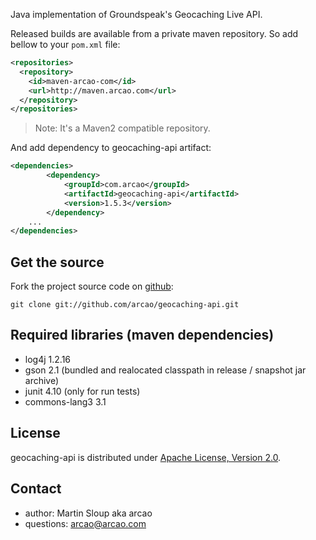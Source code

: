 Java implementation of Groundspeak's Geocaching Live API.

Released builds are available from a private maven repository. So add bellow to
your `pom.xml` file:

```xml
<repositories>
  <repository>
    <id>maven-arcao-com</id>
    <url>http://maven.arcao.com</url>
  </repository>
</repositories>
```

> Note: It's a Maven2 compatible repository.

And add dependency to geocaching-api artifact:

```xml
<dependencies>
		<dependency>
			<groupId>com.arcao</groupId>
			<artifactId>geocaching-api</artifactId>
			<version>1.5.3</version>
		</dependency>
    ...
</dependencies>
```

Get the source
--------------

Fork the project source code on [github](https://github.com/arcao/geocaching-api):

	git clone git://github.com/arcao/geocaching-api.git


Required libraries (maven dependencies)
---------------------------------------

- log4j 1.2.16
- gson 2.1 (bundled and realocated classpath in release / snapshot jar archive)
- junit 4.10 (only for run tests)
- commons-lang3 3.1

License
-------

geocaching-api is distributed under [Apache License, Version 2.0](http://www.apache.org/licenses/LICENSE-2.0).

Contact
-------

- author: Martin Sloup aka arcao
- questions: arcao@arcao.com
